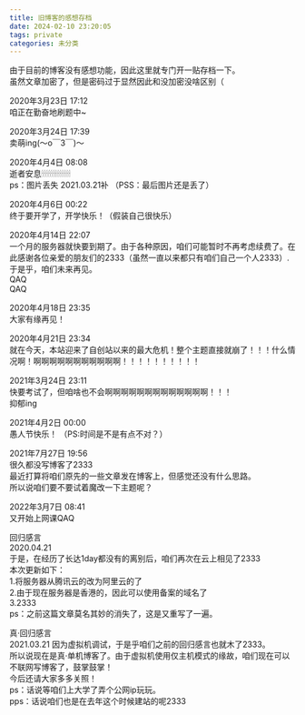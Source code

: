 ```yaml
---
title: 旧博客的感想存档
date: 2024-02-10 23:20:05
tags: private
categories: 未分类
---
```


由于目前的博客没有感想功能，因此这里就专门开一贴存档一下。  
虽然文章加密了，但是密码过于显然因此和没加密没啥区别（  

2020年3月23日 17:12  
咱正在勤奋地刷题中~

2020年3月24日 17:39  
卖萌ing(～o￣3￣)～

2020年4月4日 08:08  
逝者安息🕯🕯🕯🕯🕯🕯🕯🕯🕯🕯🕯🕯🕯  
ps：图片丢失 2021.03.21补 （PSS：最后图片还是丢了）  

2020年4月6日 00:22  
终于要开学了，开学快乐！（假装自己很快乐）

2020年4月14日 22:07  
一个月的服务器就快要到期了。由于各种原因，咱们可能暂时不再考虑续费了。在此感谢各位亲爱的朋友们的2333（虽然一直以来都只有咱们自己一个人2333）.  
于是乎，咱们未来再见。  
QAQ  
QAQ

2020年4月18日 23:35  
大家有缘再见！  

2020年4月21日 23:34  
就在今天，本站迎来了自创站以来的最大危机！整个主题直接就崩了！！！什么情况啊！啊啊啊啊啊啊啊啊啊啊啊！！！！！！！！！！  

2021年3月24日 23:11  
快要考试了，但咱啥也不会啊啊啊啊啊啊啊啊啊啊啊啊啊！！！  
抑郁ing

2021年4月2日 00:00  
愚人节快乐！ （PS:时间是不是有点不对？）

2021年7月27日 19:56  
很久都没写博客了2333  
最近打算将咱们原先的一些文章发在博客上，但感觉还没有什么思路。  
所以说咱们要不要试着魔改一下主题呢？  

2022年3月7日 08:41  
又开始上网课QAQ  


回归感言  
2020.04.21  
于是，在经历了长达1day都没有的离别后，咱们再次在云上相见了2333  
本次更新如下：  
1.将服务器从腾讯云的改为阿里云的了  
2.由于现在服务器是香港的，因此可以使用备案的域名了  
3.2333  
ps：之前这篇文章莫名其妙的消失了，这是又重写了一遍。

真·回归感言  
2021.03.21
因为虚拟机调试，于是乎咱们之前的回归感言也就木了2333。  
所以说现在是真·单机博客了。由于虚拟机使用仅主机模式的缘故，咱们现在可以不联网写博客了，鼓掌鼓掌！  
今后还请大家多多关照！  
ps：话说等咱们上大学了弄个公网ip玩玩。  
pps：话说咱们也是在去年这个时候建站的呢2333  
 